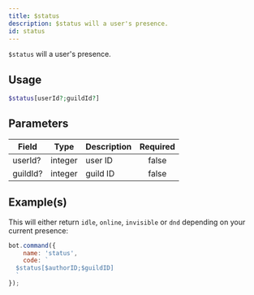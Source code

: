 ```yaml
---
title: $status
description: $status will a user's presence.
id: status
---
```


`$status` will a user's presence.

## Usage

```php
$status[userId?;guildId?]
```

## Parameters

| Field    | Type    | Description | Required |
|----------|---------|-------------|:--------:|
| userId?  | integer | user ID     |  false   |
| guildId? | integer | guild ID    |  false   |

## Example(s)

This will either return `idle`, `online`, `invisible` or `dnd` depending on your current presence:

```javascript
bot.command({
    name: 'status',
    code: `
  $status[$authorID;$guildID]
  `
});
```
